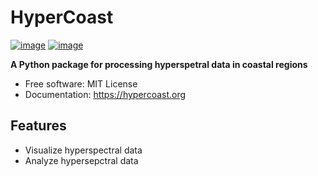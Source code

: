 # HyperCoast

[![image](https://img.shields.io/pypi/v/HyperCoast.svg)](https://pypi.python.org/pypi/HyperCoast)
[![image](https://img.shields.io/conda/vn/conda-forge/HyperCoast.svg)](https://anaconda.org/conda-forge/HyperCoast)

**A Python package for processing hyperspetral data in coastal regions**

-   Free software: MIT License
-   Documentation: https://hypercoast.org

## Features

-  Visualize hyperspectral data 
-  Analyze hypersepctral data

